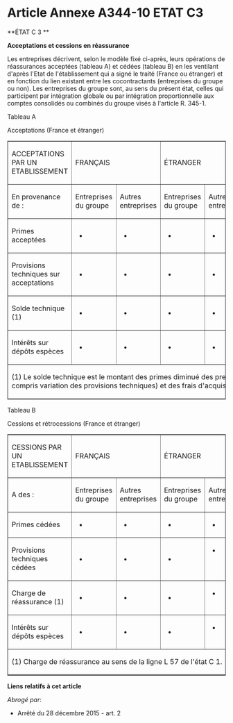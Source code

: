 # Article Annexe A344-10 ETAT C3

**ÉTAT C 3 **

**Acceptations et cessions en réassurance**

Les entreprises décrivent, selon le modèle fixé ci-après, leurs opérations de réassurances acceptées (tableau A) et cédées
(tableau B) en les ventilant d'après l'Etat de l'établissement qui a signé le traité (France ou étranger) et en fonction du
lien existant entre les cocontractants (entreprises du groupe ou non). Les entreprises du groupe sont, au sens du présent
état, celles qui participent par intégration globale ou par intégration proportionnelle aux comptes consolidés ou combinés du
groupe visés à l'article R. 345-1.

Tableau A

Acceptations (France et étranger)

<table align="center" border="1" cellpadding="0" cellspacing="0">
  <tbody>
    <tr>
      <td width="149">

ACCEPTATIONS PAR UN ETABLISSEMENT

</td>
      <td colspan="2" width="192">

FRANÇAIS

</td>
      <td width="204" colspan="2">

ÉTRANGER

</td>
      <td rowspan="2" width="69">

TOTAL

</td>
    </tr>
    <tr>
      <td width="149">

En provenance de :

</td>
      <td width="108">

Entreprises du groupe

</td>
      <td width="84">

Autres entreprises

</td>
      <td width="108">

Entreprises du groupe

</td>
      <td width="96">

Autres entreprises

</td>
    </tr>
    <tr>
      <td width="149">

Primes acceptées

</td>
      <td width="108">

- 

</td>
      <td width="84">

-

</td>
      <td width="108">

-

</td>
      <td width="96">

-

</td>
      <td width="69">

-

</td>
    </tr>
    <tr>
      <td width="149">

Provisions techniques sur acceptations

</td>
      <td width="108">

-

</td>
      <td width="84">

-

</td>
      <td width="108">

-

</td>
      <td width="96">

-

</td>
      <td width="69">

-

</td>
    </tr>
    <tr>
      <td width="149">

Solde technique (1) 

</td>
      <td width="108">

-

</td>
      <td width="84">

-

</td>
      <td width="108">

-

</td>
      <td width="96">

-

</td>
      <td width="69">

-

</td>
    </tr>
    <tr>
      <td width="149">

Intérêts sur dépôts espèces

</td>
      <td width="108">

-

</td>
      <td width="84">

-

</td>
      <td width="108">

-

</td>
      <td width="96">

-

</td>
      <td width="69">

-

</td>
    </tr>
    <tr>
      <td width="614" colspan="6">

(1) Le solde technique est le montant des primes diminué des prestations (y compris variation des provisions techniques) et
des frais d'acquisition.

</td>
    </tr>
  </tbody>
</table>

Tableau B

Cessions et rétrocessions (France et étranger)

<table cellpadding="0" border="1" cellspacing="0" align="center">
  <tbody>
    <tr>
      <td width="173">

CESSIONS PAR UN ETABLISSEMENT

</td>
      <td width="192" colspan="2">

FRANÇAIS

</td>
      <td width="180" colspan="2">

ÉTRANGER

</td>
      <td rowspan="2" width="69">

TOTAL

</td>
    </tr>
    <tr>
      <td width="173">

A des :

</td>
      <td width="96">

Entreprises du groupe

</td>
      <td width="96">

Autres entreprises

</td>
      <td width="96">

Entreprises du groupe

</td>
      <td width="84" valign="top">

Autres entreprises

</td>
    </tr>
    <tr>
      <td width="173">

Primes cédées

</td>
      <td width="96">

-

</td>
      <td width="96">

-

</td>
      <td width="96">

-

</td>
      <td valign="top" width="84">

-

</td>
      <td width="69">

-

</td>
    </tr>
    <tr>
      <td width="173">

Provisions techniques cédées

</td>
      <td width="96">

-

</td>
      <td width="96">

-

</td>
      <td width="96">

-

</td>
      <td valign="top" width="84">

-

</td>
      <td width="69">

-

</td>
    </tr>
    <tr>
      <td width="173">

Charge de réassurance (1)

</td>
      <td width="96">

-

</td>
      <td width="96">

-

</td>
      <td width="96">

-

</td>
      <td valign="top" width="84">

-

</td>
      <td width="69">

-

</td>
    </tr>
    <tr>
      <td width="173">

Intérêts sur dépôts espèces

</td>
      <td width="96">

-

</td>
      <td width="96">

-

</td>
      <td width="96">

-

</td>
      <td valign="top" width="84">

-

</td>
      <td width="69">

-

</td>
    </tr>
    <tr>
      <td colspan="6" width="614">

(1) Charge de réassurance au sens de la ligne L 57 de l'état C 1.

</td>
    </tr>
  </tbody>
</table>

**Liens relatifs à cet article**

_Abrogé par_:

  - Arrêté du 28 décembre 2015 - art. 2
